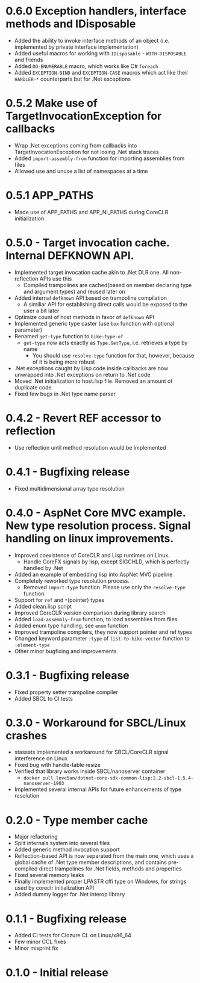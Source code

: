 # 0.6.0 Exception handlers, interface methods and IDisposable
  * Added the ability to invoke interface methods of an object (i.e. implemented by private interface implementation)
  * Added useful macros for working with ```IDisposable``` - ```WITH-DISPOSABLE``` and friends
  * Added ```DO-ENUMERABLE``` macro, which works like C# ```foreach```
  * Added ```EXCEPTION-BIND``` and ```EXCEPTION-CASE``` macros which act like their ```HANDLER-*``` counterparts but for .Net exceptions

# 0.5.2 Make use of TargetInvocationException for callbacks
  * Wrap .Net exceptions coming from callbacks into TargetInvocationException for not losing .Net stack traces
  * Added ```import-assembly-from``` function for importing assemblies from files
  * Allowed use and unuse a list of namespaces at a time

# 0.5.1 APP_PATHS
  * Made use of APP_PATHS and APP_NI_PATHS during CoreCLR initialization

# 0.5.0 - Target invocation cache. Internal DEFKNOWN API.
  * Implemented target invocation cache akin to .Net DLR one. All non-reflection APIs use this
    * Compiled trampolines are cached(based on member declaring type and argument types) and reused later on
  * Added internal ```defknown``` API based on trampoline compilation
    * A similiar API for establishing direct calls would be exposed to the user a bit later
  * Optimize count of host methods in favor of ```defknown``` API
  * Implemented generic type caster (use ```box``` function with optional parameter)
  * Renamed ```get-type``` function to ```bike-type-of```
    * ```get-type``` now acts exactly as ```Type.GetType```, i.e. retrieves a type by name
      * You should use ```resolve-type``` function for that, however, because of it is being more robust
  * .Net exceptions caught by Lisp code inside callbacks are now unwrapped into .Net exceptions on return to .Net code
  * Moved .Net initialization to host.lisp file. Removed an amount of duplicate code
  * Fixed few bugs in .Net type name parser

# 0.4.2 - Revert REF accessor to reflection
  * Use reflection until method resolution would be implemented

# 0.4.1 - Bugfixing release
  * Fixed multidimensional array type resolution

# 0.4.0 - AspNet Core MVC example. New type resolution process. Signal handling on linux improvements.
  * Improved coexistence of CoreCLR and Lisp runtimes on Linux.
    * Handle CoreFX signals by lisp, except SIGCHLD, which is perfectly handled by .Net
  * Added an example of embedding lisp into AspNet MVC pipeline
  * Completely reworked type resolution process.
    * Removed ```import-type``` function. Please use only the ```resolve-type``` function.
  * Support for ```ref``` and ```*```(pointer) types
  * Added clean.lisp script
  * Improved CoreCLR version comparison during library search
  * Added ```load-assembly-from``` function, to load assemblies from files
  * Added enum type handling, see ```enum``` function
  * Improved trampoline compilers, they now support pointer and ref types
  * Changed keyword parameter ```:type``` of ```list-to-bike-vector``` function to ```:element-type```
  * Other minor bugfixing and improvements

# 0.3.1 - Bugfixing release
  * Fixed property setter trampoline compiler
  * Added SBCL to CI tests

# 0.3.0 - Workaround for SBCL/Linux crashes
  * stassats implemented a workaround for SBCL/CoreCLR signal interference on Linux
  * Fixed bug with handle-table resize
  * Verified that library works inside SBCL/nanoserver container
    * ```docker pull love5an/dotnet-core-sdk-common-lisp:2.2-sbcl-1.5.4-nanoserver-1903```
  * Implemented several internal APIs for future enhancements of type resolution

# 0.2.0 - Type member cache
  * Major refactoring
  * Split internals system into several files
  * Added generic method invocation support
  * Reflection-based API is now separated from the main one,
    which uses a global cache of .Net type member descriptions,
    and contains pre-compiled direct trampolines for
    .Net fields, methods and properties
  * Fixed several memory leaks
  * Finally implemented proper LPASTR cffi type on Windows,
    for strings used by coreclr initialization API
  * Added dummy logger for .Net interop library


# 0.1.1 - Bugfixing release
  * Added CI tests for Clozure CL on Linux/x86_64
  * Few minor CCL fixes
  * Minor misprint fix

# 0.1.0 - Initial release

